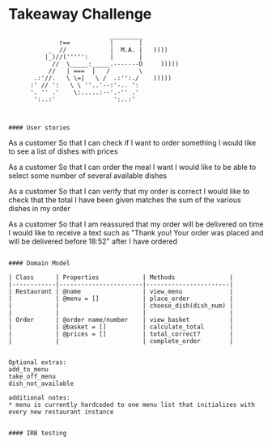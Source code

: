 Takeaway Challenge
==================
```
                            _________
              r==           |       |
           _  //            |  M.A. |   ))))
          |_)//(''''':      |       |
            //  \_____:_____.-------D     )))))
           //   | ===  |   /        \
       .:'//.   \ \=|   \ /  .:'':./    )))))
      :' // ':   \ \ ''..'--:'-.. ':
      '. '' .'    \:.....:--'.-'' .'
       ':..:'                ':..:'



#### User stories
```
As a customer
So that I can check if I want to order something
I would like to see a list of dishes with prices

As a customer
So that I can order the meal I want
I would like to be able to select some number of several available dishes

As a customer
So that I can verify that my order is correct
I would like to check that the total I have been given matches the sum of the various dishes in my order

As a customer
So that I am reassured that my order will be delivered on time
I would like to receive a text such as "Thank you! Your order was placed and will be delivered before 18:52" after I have ordered
```

#### Domain Model

| Class      | Properties            | Methods               |
|------------|-----------------------|-----------------------|
| Restaurant | @name                 | view_menu             |
|            | @menu = []            | place_order           |
|            |                       | choose_dish(dish_num) |
|            |                       |                       |
| Order      | @order name/number    | view_basket           |
|            | @basket = []          | calculate_total       |
|            | @prices = []          | total_correct?        |
|            |                       | complete_order        |


Optional extras:
add_to_menu
take_off_menu
dish_not_available

additional notes:
* menu is currently hardcoded to one menu list that initializes with every new restaurant instance


#### IRB testing
